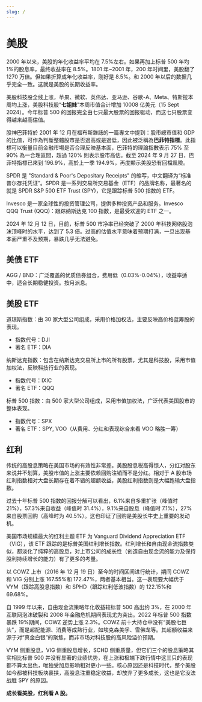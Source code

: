 ```yaml
---
slug: /
---
```


# 美股

2000 年以来，美股的年化收益率平均在 7.5%左右。如果再加上标普 500 年均 1%的股息率，最终收益率在 8.5%。1801 年~2001 年，200 年时间里，美股翻了 1270 万倍。但如果折算成年化收益率，刚好是 8.5%。和 2000 年以后的数据几乎完全一致。这就是美股的长期收益率。

美股科技股全线上涨，苹果、微软、英伟达、亚马逊、谷歌-A、Meta、特斯拉本周均上涨，美股科技股“**七姐妹**”本周市值合计增加 10008 亿美元（15 Sept 2024）。今年标普 500 的回报完全由七只最大股票的回报驱动，而这七只股票变得越来越高估值。

股神巴菲特於 2001 年 12 月在福布斯雜誌的一篇專文中提到：股市總市值和 GDP 的比值，可作為判斷整體股市是否過高或是過低，因此被泛稱為**巴菲特指標**。此指標可以衡量目前金融市場是否合理反映基本面，巴菲特的理論指數表示 75% 至 90% 為一合理區間，超過 120% 則表示股市高估。截至 2024 年 9 月 27 日，巴菲特指標已來到 196.9%，高於上一季 194.9%，再度顯示美股恐有回檔風險。

SPDR 是 "Standard & Poor's Depositary Receipts" 的缩写，中文翻译为“标准普尔存托凭证”。SPDR 是一系列交易所交易基金（ETF）的品牌名称，最著名的就是 SPDR S&P 500 ETF Trust (SPY)，它是跟踪标普 500 指数的 ETF。

Invesco 是一家全球性的投资管理公司，提供多种投资产品和服务。Invesco QQQ Trust (QQQ)：跟踪纳斯达克 100 指数，是最受欢迎的 ETF 之一。

2024 年 12 月 12 日，目前，标普 500 市净率已经突破了 2000 年科技网络股泡沫顶峰时的水平，达到了 5.3 倍。过高的估值水平意味着预期打满，一旦出现基本面严重不及预期，暴跌几乎无法避免。

## 美债 ETF

AGG / BND：广泛覆盖的优质债券组合，费用低（0.03%-0.04%），收益率适中，适合长期稳健投资。按月派息。

## 美股 ETF

道琼斯指数：由 30 家大型公司组成，采用价格加权法，主要反映高价格蓝筹股的表现。

- 指数代号：DJI
- 著名 ETF：DIA

纳斯达克指数：包含在纳斯达克交易所上市的所有股票，尤其是科技股，采用市值加权法，反映科技行业的表现。

- 指数代号：IXIC
- 著名 ETF：QQQ

标普 500 指数：由 500 家大型公司组成，采用市值加权法，广泛代表美国股市的整体表现。

- 指数代号：SPX
- 著名 ETF：SPY, VOO（从费用、分红和表现综合来看 VOO 略胜一筹）

## 红利

传统的高股息策略在美国市场的有效性非常差。美股股息税高得惊人，分红对股东来说并不划算，美股市值的上涨主要依赖回购注销而不是分红。相对于 A 股市场红利指数相对大盘长期存在着不错的超额收益，美股红利指数则是大幅跑输大盘指数。

过去十年标普 500 指数的回报分解可以看出，6.1%来自多重扩张（峰值时 21%），57.3%来自收益（峰值时 31.4%），9.1%来自股息（峰值时 7.1%），27%来自股票回购（高峰时为 40.5%）。这也印证了回购是美股长牛史上重要的发动机。

美国市场规模最大的红利主题 ETF 为 Vanguard Dividend Appreciation ETF（VIG），该 ETF 跟踪的是标普美国红利增长指数。红利增长和自由现金流指数类似，都淡化了纯粹的高股息，对上市公司的成长性（创造自由现金流的能力及保持股利持续增长的能力）有了更多的考量。

以 COWZ 上市（2016 年 12 月 19 日）至今的时间区间进行统计，期间 COWZ 和 VIG 分别上涨 167.55%和 172.47%，两者基本相当。这一表现要大幅优于 VYM（跟踪高股息指数）和 SPHD（跟踪红利低波指数）的 122.15%和 69.68%。

自 1999 年以来，自由现金流策略年化收益较标普 500 高出约 3%，在 2000 年互联网泡沫破裂和 2008 年金融危机期间表现尤为突出。2022 年标普 500 指数暴跌 19%期间，COWZ 逆势上涨 2.3%。COWZ 前十大持仓中没有“美股七巨头”，而是超配能源、消费等成熟行业，如埃克森美孚、雪佛龙等。其超额收益来源于对“真金白银”的聚焦，而非市场对科技股的高风险溢价预期。

VYM 侧重股息，VIG 侧重股息增长，SCHD 侧重质量，但它们三个的股息策略其实相比标普 500 并没有显著的业绩优势，在上涨和极端下跌行情中这三只的表现都不算太出色，唯独受加息影响相对更小一些。核心原因还是科技时代，整个美股如今都被科技板块裹挟，高股息注重稳定收益，却放弃了更多成长，这也是它没法战胜 SPY 的原因。

**成长看美股，红利看 A 股。**
